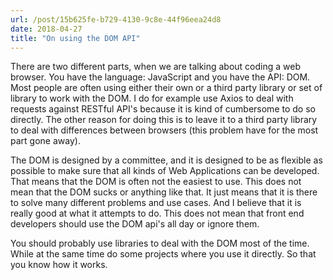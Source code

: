 ```yaml
---
url: /post/15b625fe-b729-4130-9c8e-44f96eea24d8
date: 2018-04-27
title: "On using the DOM API"
---
```




There are two different parts, when we are talking about coding a web browser. You have the language: JavaScript and you have the API: DOM. Most people are often using either their own or a third party library or set of library to work with the DOM. I do for example use Axios to deal with requests against RESTful API's because it is kind of cumbersome to do so directly. The other reason for doing this is to leave it to a third party library to deal with differences between browsers (this problem have for the most part gone away). 



The DOM is designed by a committee, and it is designed to be as flexible as possible to make sure that all kinds of Web Applications can be developed. That means that the DOM is often not the easiest to use. This does not mean that the DOM sucks or anything like that. It just means that it is there to solve many different problems and use cases. And I believe that it is really good at what it attempts to do. This does not mean that front end developers should use the DOM api's all day or ignore them. 



You should probably use libraries to deal with the DOM most of the time. While at the same time do some projects where you use it directly. So that you know how it works. 
